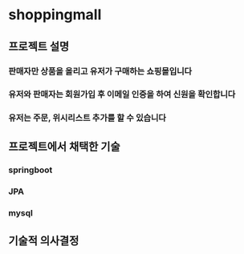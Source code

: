 # shoppingmall

## 프로젝트 설명
### 판매자만 상품을 올리고 유저가 구매하는 쇼핑몰입니다
### 유저와 판매자는 회원가입 후 이메일 인증을 하여 신원을 확인합니다
### 유저는 주문, 위시리스트 추가를 할 수 있습니다


## 프로젝트에서 채택한 기술
### springboot

### JPA

### mysql



## 기술적 의사결정


